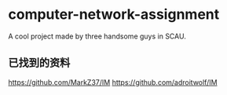 # computer-network-assignment
A cool project made by three handsome guys in SCAU.

## 已找到的资料
https://github.com/MarkZ37/IM
https://github.com/adroitwolf/IM
